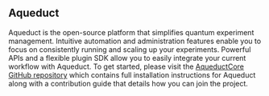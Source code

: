 ## Aqueduct
Aqueduct is the open-source platform that simplifies quantum experiment management. Intuitive automation and administration features enable you to focus on consistently running and scaling up your experiments. Powerful APIs and a flexible plugin SDK allow you to easily integrate your current workflow with Aqueduct.
To get started, please visit the [AqueductCore GitHub repository](https://github.com/AqueductHub/aqueductcore) which contains full installation instructions for Aqueduct along with a contribution guide that details how you can join the project.
